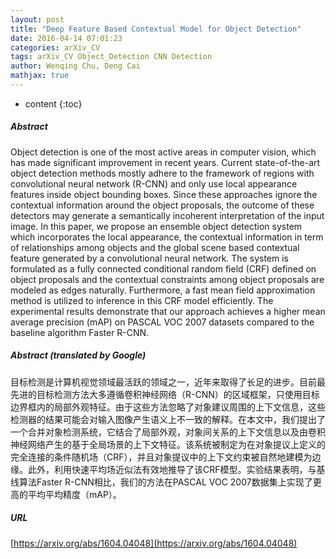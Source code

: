 ```yaml
---
layout: post
title: "Deep Feature Based Contextual Model for Object Detection"
date: 2016-04-14 07:01:23
categories: arXiv_CV
tags: arXiv_CV Object_Detection CNN Detection
author: Wenqing Chu, Deng Cai
mathjax: true
---
```


* content
{:toc}

##### Abstract
Object detection is one of the most active areas in computer vision, which has made significant improvement in recent years. Current state-of-the-art object detection methods mostly adhere to the framework of regions with convolutional neural network (R-CNN) and only use local appearance features inside object bounding boxes. Since these approaches ignore the contextual information around the object proposals, the outcome of these detectors may generate a semantically incoherent interpretation of the input image. In this paper, we propose an ensemble object detection system which incorporates the local appearance, the contextual information in term of relationships among objects and the global scene based contextual feature generated by a convolutional neural network. The system is formulated as a fully connected conditional random field (CRF) defined on object proposals and the contextual constraints among object proposals are modeled as edges naturally. Furthermore, a fast mean field approximation method is utilized to inference in this CRF model efficiently. The experimental results demonstrate that our approach achieves a higher mean average precision (mAP) on PASCAL VOC 2007 datasets compared to the baseline algorithm Faster R-CNN.

##### Abstract (translated by Google)
目标检测是计算机视觉领域最活跃的领域之一，近年来取得了长足的进步。目前最先进的目标检测方法大多遵循卷积神经网络（R-CNN）的区域框架，只使用目标边界框内的局部外观特征。由于这些方法忽略了对象建议周围的上下文信息，这些检测器的结果可能会对输入图像产生语义上不一致的解释。在本文中，我们提出了一个合并对象检测系统，它结合了局部外观，对象间关系的上下文信息以及由卷积神经网络产生的基于全局场景的上下文特征。该系统被制定为在对象提议上定义的完全连接的条件随机场（CRF），并且对象提议中的上下文约束被自然地建模为边缘。此外，利用快速平均场近似法有效地推导了该CRF模型。实验结果表明，与基线算法Faster R-CNN相比，我们的方法在PASCAL VOC 2007数据集上实现了更高的平均平均精度（mAP）。

##### URL
[https://arxiv.org/abs/1604.04048](https://arxiv.org/abs/1604.04048)

